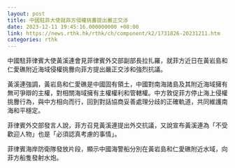 ```yaml
---
layout: post
title: 中國駐菲大使就菲方侵權挑釁提出嚴正交涉
date: 2023-12-11 19:45:16.000000000 +08:00
link: https://news.rthk.hk/rthk/ch/component/k2/1731826-20231211.htm
categories: rthk
---
```


中國駐菲律賓大使黃溪連會見菲律賓外交部副部長拉扎羅，就菲方近日在黃岩島和仁愛礁附近海域侵權挑釁向菲方提出嚴正交涉和強烈抗議。

黃溪連強調，黃岩島和仁愛礁是中國固有領土，中國對南海諸島及其附近海域擁有無可爭辯的主權，對相關海域擁有主權權利和管轄權。中方敦促菲方停止海上侵權挑釁行為，與中方相向而行，回到對話協商妥善處理分歧的正確軌道，共同維護南海和平穩定。

菲律賓外交部發言人說，菲方召見黃溪連提出外交抗議，又說宣布黃溪連為「不受歡迎人物」也是「必須認真考慮的事情」。

菲律賓海岸防衛隊發放片段，顯示中國海警船分別在黃岩島和仁愛礁附近水域，向菲方船隻發射水炮。
